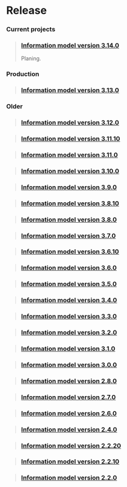 # Release

### Current projects
> ### [Information model version 3.14.0](release/infm-3.14.0.md)
>Planing.

### Production

> ### [Information model version 3.13.0](release/infm-3.13.10.md)


### Older
> ### [Information model version 3.12.0](release/infm-3.12.0.md)

> ### [Information model version 3.11.10](release/infm-3.11.10.md)

> ### [Information model version 3.11.0](release/infm-3.11.0.md)

> ### [Information model version 3.10.0](release/infm-3.10.0.md)

>### [Information model version 3.9.0](release/infm-3.9.0.md)

> ### [Information model version 3.8.10](release/infm-3.8.10.md)

> ### [Information model version 3.8.0](release/infm-3.8.0.md) 

> ### [Information model version 3.7.0](release/infm-3.7.0.md)

> ### [Information model version 3.6.10](release/infm-3.6.10.md)

> ### [Information model version 3.6.0](release/infm-3.6.0.md)

> ### [Information model version 3.5.0](release/infm-3.5.0.md) 

> ### [Information model version 3.4.0](release/infm-3.4.0.md) 

> ### [Information model version 3.3.0](release/infm-3.3.0.md) 

> ### [Information model version 3.2.0](release/infm-3.2.0.md)

> ### [Information model version 3.1.0](release/infm-3.1.0.md)

> ### [Information model version 3.0.0](release/infm-3.0.0.md)

> ### [Information model version 2.8.0](release/infm-2.8.0.md)

> ### [Information model version 2.7.0](release/infm-2.7.0.md)

> ### [Information model version 2.6.0](release/infm-2.6.0.md)

> ### [Information model version 2.4.0](release/infm-2.4.0.md)

> ### [Information model version 2.2.20](release/infm-2.2.20.md)

> ### [Information model version 2.2.10](release/infm-2.2.10.md)

> ### [Information model version 2.2.0](release/infm-2.2.0.md)





